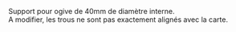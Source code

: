 Support pour ogive de 40mm de diamètre interne.  
A modifier, les trous ne sont pas exactement alignés avec la carte.  
